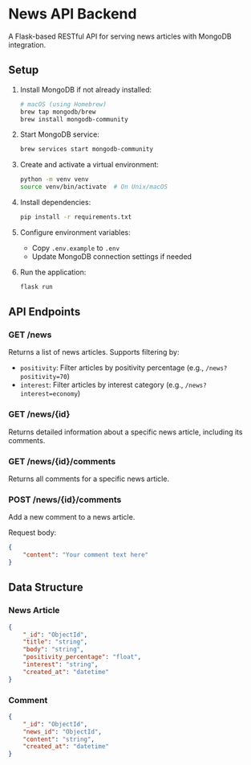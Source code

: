 # News API Backend

A Flask-based RESTful API for serving news articles with MongoDB integration.

## Setup

1. Install MongoDB if not already installed:
   ```bash
   # macOS (using Homebrew)
   brew tap mongodb/brew
   brew install mongodb-community
   ```

2. Start MongoDB service:
   ```bash
   brew services start mongodb-community
   ```

3. Create and activate a virtual environment:
   ```bash
   python -m venv venv
   source venv/bin/activate  # On Unix/macOS
   ```

4. Install dependencies:
   ```bash
   pip install -r requirements.txt
   ```

5. Configure environment variables:
   - Copy `.env.example` to `.env`
   - Update MongoDB connection settings if needed

6. Run the application:
   ```bash
   flask run
   ```

## API Endpoints

### GET /news
Returns a list of news articles. Supports filtering by:
- `positivity`: Filter articles by positivity percentage (e.g., `/news?positivity=70`)
- `interest`: Filter articles by interest category (e.g., `/news?interest=economy`)

### GET /news/{id}
Returns detailed information about a specific news article, including its comments.

### GET /news/{id}/comments
Returns all comments for a specific news article.

### POST /news/{id}/comments
Add a new comment to a news article.

Request body:
```json
{
    "content": "Your comment text here"
}
```

## Data Structure

### News Article
```json
{
    "_id": "ObjectId",
    "title": "string",
    "body": "string",
    "positivity_percentage": "float",
    "interest": "string",
    "created_at": "datetime"
}
```

### Comment
```json
{
    "_id": "ObjectId",
    "news_id": "ObjectId",
    "content": "string",
    "created_at": "datetime"
}
```